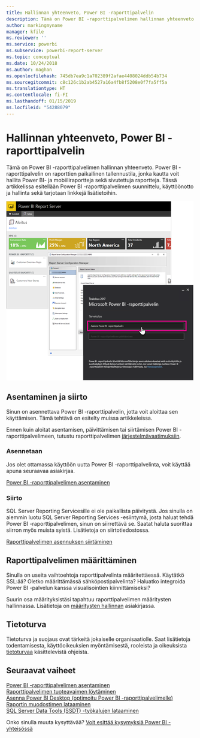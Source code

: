 ```yaml
---
title: Hallinnan yhteenveto, Power BI -raporttipalvelin
description: Tämä on Power BI -raporttipalvelimen hallinnan yhteenveto. Power BI -raporttipalvelin on raporttien paikallinen tallennustila, jonka kautta voit hallita Power BI- ja mobiiliraportteja sekä sivutettuja raportteja.
author: markingmyname
manager: kfile
ms.reviewer: ''
ms.service: powerbi
ms.subservice: powerbi-report-server
ms.topic: conceptual
ms.date: 10/24/2018
ms.author: maghan
ms.openlocfilehash: 745db7ea9c1a702389f2afae4408024ddb54b734
ms.sourcegitcommit: c8c126c1b2ab4527a16a4fb8f5208e0f7fa5ff5a
ms.translationtype: HT
ms.contentlocale: fi-FI
ms.lasthandoff: 01/15/2019
ms.locfileid: "54288079"
---
```

# <a name="admin-overview-power-bi-report-server"></a>Hallinnan yhteenveto, Power BI -raporttipalvelin
Tämä on Power BI -raporttipalvelimen hallinnan yhteenveto. Power BI -raporttipalvelin on raporttien paikallinen tallennustila, jonka kautta voit hallita Power BI- ja mobiiliraportteja sekä sivutettuja raportteja. Tässä artikkelissa esitellään Power BI -raporttipalvelimen suunnittelu, käyttöönotto ja hallinta sekä tarjotaan linkkejä lisätietoihin.

![](media/admin-handbook-overview/admin-handbook.png)



## <a name="installing-and-migration"></a>Asentaminen ja siirto
Sinun on asennettava Power BI -raporttipalvelin, jotta voit aloittaa sen käyttämisen. Tämä tehtävä on esitelty muissa artikkeleissa.

Ennen kuin aloitat asentamisen, päivittämisen tai siirtämisen Power BI -raporttipalvelimeen, tutustu raporttipalvelimen [järjestelmävaatimuksiin](system-requirements.md).

### <a name="installing"></a>Asennetaan
Jos olet ottamassa käyttöön uutta Power BI -raporttipalvelinta, voit käyttää apuna seuraavaa asiakirjaa. 

[Power BI -raporttipalvelimen asentaminen](install-report-server.md)

### <a name="migration"></a>Siirto
SQL Server Reporting Servicesille ei ole paikallista päivitystä. Jos sinulla on aiemmin luotu SQL Server Reporting Services -esiintymä, josta haluat tehdä Power BI -raporttipalvelimen, sinun on siirrettävä se. Saatat haluta suorittaa siirron myös muista syistä. Lisätietoja on siirtotiedostossa.

[Raporttipalvelimen asennuksen siirtäminen](migrate-report-server.md)

## <a name="configuring-your-report-server"></a>Raporttipalvelimen määrittäminen
Sinulla on useita vaihtoehtoja raporttipalvelinta määritettäessä. Käytätkö SSL:ää? Oletko määrittämässä sähköpostipalvelinta? Haluatko integroida Power BI -palvelun kanssa visualisointien kiinnittämiseksi?

Suurin osa määrityksistäsi tapahtuu raporttipalvelimen määritysten hallinnassa. Lisätietoja on [määritysten hallinnan](https://docs.microsoft.com/sql/reporting-services/install-windows/reporting-services-configuration-manager-native-mode) asiakirjassa.

## <a name="security"></a>Tietoturva
Tietoturva ja suojaus ovat tärkeitä jokaiselle organisaatiolle. Saat lisätietoja todentamisesta, käyttöoikeuksien myöntämisestä, rooleista ja oikeuksista [tietoturvaa](https://docs.microsoft.com/sql/reporting-services/security/reporting-services-security-and-protection) käsittelevistä ohjeista.

## <a name="next-steps"></a>Seuraavat vaiheet
[Power BI -raporttipalvelimen asentaminen](install-report-server.md)  
[Raporttipalvelimen tuoteavaimen löytäminen](find-product-key.md)  
[Asenna Power BI Desktop (optimoitu Power BI -raporttipalvelimelle)](install-powerbi-desktop.md)  
[Raportin muodostimen lataaminen](https://www.microsoft.com/download/details.aspx?id=53613)  
[SQL Server Data Tools (SSDT) -työkalujen lataaminen](http://go.microsoft.com/fwlink/?LinkID=616714)

Onko sinulla muuta kysyttävää? [Voit esittää kysymyksiä Power BI -yhteisössä](https://community.powerbi.com/)

